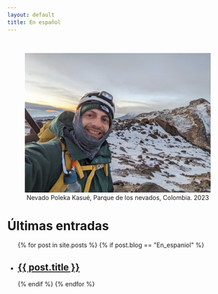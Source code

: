 ```yaml
---
layout: default
title: En español
---
```

<div style = "text-align: justify; max-width: 1000px; margin: 0 auto;">
<br>
<center>
<figure>
<img src= "../assets/images/nevado.JPG" width="500px" height="auto">
<figcaption>Nevado Poleka Kasué, Parque de los nevados, Colombia. 2023
</figcaption>
</figure>
</center>

<h1>Últimas entradas</h1>

<ul>
  {% for post in site.posts %}
  	{% if post.blog == "En_espaniol" %}
    <li>
      <h2><a href="{{ post.url }}">{{ post.title }}</a></h2>
      <!-- {{ post.excerpt }} -->
    </li>
    {% endif %}
  {% endfor %}
</ul>

